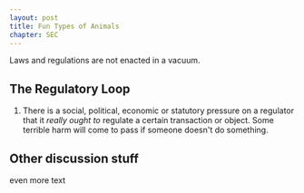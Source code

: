 ```yaml
---
layout: post
title: Fun Types of Animals
chapter: SEC
---
```


Laws and regulations are not enacted in a vacuum. 


## The Regulatory Loop

1. There is a social, political, economic or statutory pressure on a regulator that it _really ought to_ regulate a certain transaction or object. Some terrible harm will come to pass if someone doesn't do something.

## Other discussion stuff

even more text
